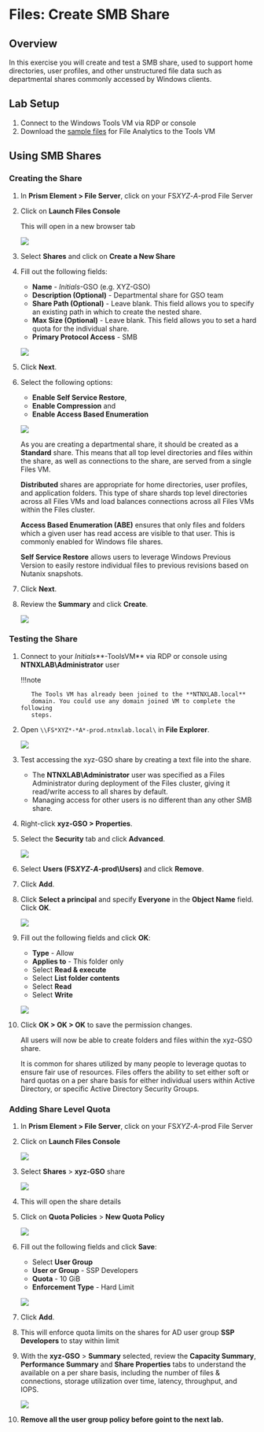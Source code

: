 # Files: Create SMB Share

## Overview

In this exercise you will create and test a SMB share, used to support home directories, user profiles, and other unstructured file data such as departmental shares commonly accessed by Windows clients.

## Lab Setup

1.  Connect to the Windows Tools VM via RDP or console
2.  Download the [sample files](<https://peerresources.blob.core.windows.net/sample-data/SampleData_Small.zip>) for File Analytics to the Tools VM

## Using SMB Shares

### Creating the Share

1.  In **Prism Element > File Server**, click on your FS*XYZ*-*A*-prod File Server

2.  Click on **Launch Files Console** 
    
    This will open in a new browser tab

    ![](images/13.png)

3.  Select **Shares** and click on **Create a New Share**

4.  Fill out the following fields:

    -   **Name** - *Initials*-GSO (e.g. XYZ-GSO)
    -   **Description (Optional)** - Departmental share for GSO team
    -   **Share Path (Optional)** - Leave blank. This field allows you
        to specify an existing path in which to create the nested share.
    -   **Max Size (Optional)** - Leave blank. This field allows you to set a hard quota for the individual share.
    -   **Primary Protocol Access** - SMB

    ![](images/14.png)

5.  Click **Next**.

6.  Select the following options:

    -   **Enable Self Service Restore**,
    -   **Enable Compression** and
    -   **Enable Access Based Enumeration**

    ![](images/15.png)

    As you are creating a departmental share, it should be created as a
    **Standard** share. This means that all top level directories and
    files within the share, as well as connections to the share, are
    served from a single Files VM.

    **Distributed** shares are appropriate for home directories, user
    profiles, and application folders. This type of share shards top
    level directories across all Files VMs and load balances connections
    across all Files VMs within the Files cluster.

    **Access Based Enumeration (ABE)** ensures that only files and
    folders which a given user has read access are visible to that user.
    This is commonly enabled for Windows file shares.

    **Self Service Restore** allows users to leverage Windows Previous
    Version to easily restore individual files to previous revisions
    based on Nutanix snapshots.

7.  Click **Next**.

8.  Review the **Summary** and click **Create**.

    ![](images/16.png)

### Testing the Share

1.  Connect to your *Initials***-ToolsVM** via RDP or console using
    **NTNXLAB\\Administrator** user

    !!!note

           The Tools VM has already been joined to the **NTNXLAB.local**
           domain. You could use any domain joined VM to complete the following
           steps.

2.  Open `\\FS*XYZ*-*A*-prod.ntnxlab.local\` in **File Explorer**.

    ![](images/17.png)

3.  Test accessing the xyz-GSO share by creating a text file into the share.

    -   The **NTNXLAB\\Administrator** user was specified as a Files
        Administrator during deployment of the Files cluster, giving it
        read/write access to all shares by default.
    -   Managing access for other users is no different than any other
        SMB share.

4.  Right-click **xyz-GSO \> Properties**.

5.  Select the **Security** tab and click **Advanced**.

    ![](images/19.png)

6.  Select **Users (FS*XYZ*-*A*-prod\\Users)** and click **Remove**.

7.  Click **Add**.

8.  Click **Select a principal** and specify **Everyone** in the
    **Object Name** field. Click **OK**.

    ![](images/20.png)

9.  Fill out the following fields and click **OK**:

    -   **Type** - Allow
    -   **Applies to** - This folder only
    -   Select **Read & execute**
    -   Select **List folder contents**
    -   Select **Read**
    -   Select **Write**

    ![](images/21.png)

10. Click **OK \> OK \> OK** to save the permission changes.

    All users will now be able to create folders and files within the xyz-GSO share.

    It is common for shares utilized by many people to leverage quotas to ensure fair use of resources. Files offers the ability to set either soft or hard quotas on a per share basis for either
    individual users within Active Directory, or specific Active
    Directory Security Groups.

### Adding Share Level Quota

1.  In **Prism Element \> File Server**, click on your FS*XYZ*-*A*-prod File Server

2.  Click on **Launch Files Console**

    ![](images/13.png)

3.  Select **Shares** \> **xyz-GSO** share

    ![](images/21-1.png)

4.  This will open the share details

5.  Click on **Quota Policies** \> **New Quota Policy**

    ![](images/21-3.png)

6.  Fill out the following fields and click **Save**:

    -   Select **User Group**
    -   **User or Group** - SSP Developers
    -   **Quota** - 10 GiB
    -   **Enforcement Type** - Hard Limit

    ![](images/22.png)

7.  Click **Add**.

8.  This will enforce quota limits on the shares for AD user group **SSP
    Developers** to stay within limit

9.  With the **xyz-GSO** \> **Summary** selected, review the
    **Capacity Summary**, **Performance Summary** and **Share
    Properties** tabs to understand the available on a per share basis,
    including the number of files & connections, storage utilization
    over time, latency, throughput, and IOPS.

    ![](images/23.png)

10. **Remove all the user group policy before goint to the next lab.**
